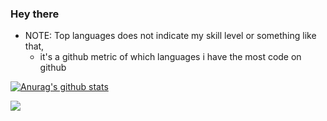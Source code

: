 ### Hey there
- NOTE: Top languages does not indicate my skill level or something like that, 
    - it's a github metric of which languages i have the most code on github

[![Anurag's github stats](https://github-readme-stats.vercel.app/api?username=ahmedEid1)](https://github.com/anuraghazra/github-readme-stats)


<a href="https://github.com/anuraghazra/github-readme-stats">
  <!-- Change the `github-readme-stats.anuraghazra1.vercel.app` to `github-readme-stats.vercel.app`  -->
  <img align="center" src="https://github-readme-stats.vercel.app/api/top-langs/?username=ahmedEid1&layout=compact&theme=material-palenight" />
</a>


